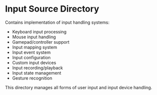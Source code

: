 # Input Source Directory

Contains implementation of input handling systems:

- Keyboard input processing
- Mouse input handling
- Gamepad/controller support
- Input mapping system
- Input event system
- Input configuration
- Custom input devices
- Input recording/playback
- Input state management
- Gesture recognition

This directory manages all forms of user input and input device handling.
